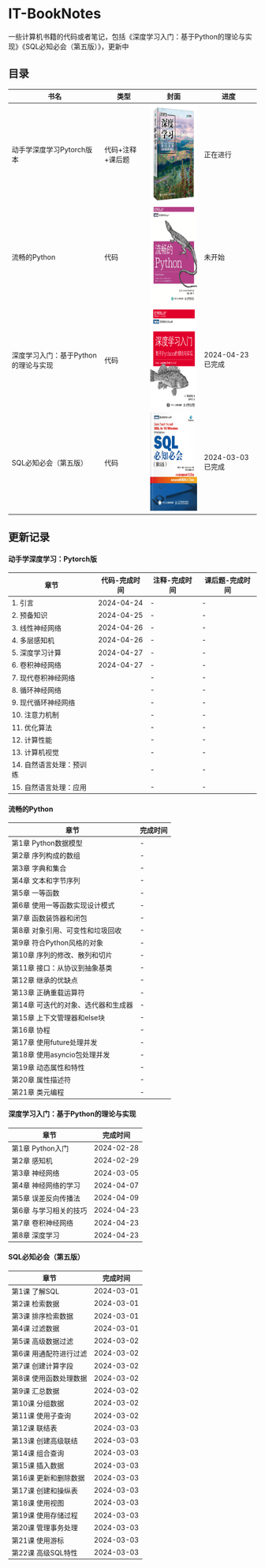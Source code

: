 # IT-BookNotes
一些计算机书籍的代码或者笔记，包括《深度学习入门：基于Python的理论与实现》《SQL必知必会（第五版）》，更新中

## 目录

| 书名  |类型   | 封面                   | 进度                 |
| ----------|----- | --------- | --------- |
| 动手学深度学习Pytorch版本| 代码+注释+课后题|  <img width = '150' height ='200' src ="./assets/d2l.png"/>| 正在进行 |
| 流畅的Python | 代码 |  <img width = '150' height ='200' src ="./assets/fluent-python.jpg"/>| 未开始 |
| 深度学习入门：基于Python的理论与实现 | 代码 | <img width = '150' height ='200' src ="./assets/image-20240301085520701.png"/> | 2024-04-23 已完成 |
| SQL必知必会（第五版）         |  代码     | <img width = '150' height ='200' src ="./assets/image-20240301085448284.png"/> | 2024-03-03 已完成 |


## 更新记录

#### 动手学深度学习：Pytorch版

| 章节  |  代码-完成时间  | 注释-完成时间 | 课后题-完成时间|
| ------ | ------- | ----- | ----- |
| 1. 引言   | 2024-04-24  | - | - |
| 2. 预备知识   | 2024-04-25  | - | - |
| 3. 线性神经网络   | 2024-04-26  | - | - |
| 4. 多层感知机   | 2024-04-26  | - | - |
| 5. 深度学习计算   | 2024-04-27  | - | - |
| 6. 卷积神经网络   | 2024-04-27   | - | - |
| 7. 现代卷积神经网络   |    | - | - |
| 8. 循环神经网络   |    | - | - |
| 9. 现代循环神经网络   |    | - | - |
| 10. 注意力机制   |    | - | - |
| 11. 优化算法   |    | - | - |
| 12. 计算性能   |    | - | - |
| 13. 计算机视觉   |    | - | - |
| 14. 自然语言处理：预训练   |    | - | - |
| 15. 自然语言处理：应用   |    | - | - |

#### 流畅的Python

| 章节  |  完成时间  |
| ------ | ------- | 
|第1章 Python数据模型 | - |
|第2章 序列构成的数组 | - |
|第3章 字典和集合 | - |
|第4章 文本和字节序列 | - |
|第5章 一等函数 | - |
|第6章 使用一等函数实现设计模式 | - |
|第7章 函数装饰器和闭包 | - |
|第8章 对象引用、可变性和垃圾回收 | - |
|第9章 符合Python风格的对象 | - |
|第10章 序列的修改、散列和切片 | - |
|第11章 接口：从协议到抽象基类 | - |
|第12章 继承的优缺点 | - |
|第13章 正确重载运算符 | - |
|第14章 可迭代的对象、选代器和生成器 | - |
|第15章 上下文管理器和else块 | - |
|第16章 协程 | - |
|第17章 使用future处理并发 | - |
|第18章 使用asyncio包处理并发 | - |
|第19章 动态属性和特性 | - |
|第20章 属性描述符 | - |
|第21章 类元编程 | - |


#### 深度学习入门：基于Python的理论与实现


| 章节                   | 完成时间   |
| ---------------------- | ---------- |
| 第1章 Python入门       | 2024-02-28 |
| 第2章 感知机           |  2024-02-29  |
| 第3章 神经网络         | 2024-03-05 |
| 第4章 神经网络的学习   | 2024-04-07 |
| 第5章 误差反向传播法   | 2024-04-09 |
| 第6章 与学习相关的技巧 | 2024-04-23 |
| 第7章 卷积神经网络     | 2024-04-23 |
| 第8章 深度学习         | 2024-04-23 |



#### SQL必知必会（第五版）

| 章节                   | 完成时间   |
| ---------------------- | ---------- |
| 第1课 了解SQL          | 2024-03-01 |
| 第2课 检索数据         | 2024-03-01 |
| 第3课 排序检索数据     | 2024-03-01 |
| 第4课 过滤数据         | 2024-03-01 |
| 第5课 高级数据过滤     | 2024-03-02 |
| 第6课 用通配符进行过滤 | 2024-03-02 |
| 第7课 创建计算字段     | 2024-03-02 |
| 第8课 使用函数处理数据 | 2024-03-02 |
| 第9课 汇总数据         | 2024-03-02 |
| 第10课 分组数据        | 2024-03-02 |
| 第11课 使用子查询      | 2024-03-02 |
| 第12课 联结表          | 2024-03-03 |
| 第13课 创建高级联结    | 2024-03-03 |
| 第14课 组合查询        | 2024-03-03 |
| 第15课 插入数据        | 2024-03-03 |
| 第16课 更新和删除数据  | 2024-03-03 |
| 第17课 创建和操纵表    | 2024-03-03 |
| 第18课 使用视图        | 2024-03-03 |
| 第19课 使用存储过程    | 2024-03-03 |
| 第20课 管理事务处理    | 2024-03-03 |
| 第21课 使用游标        | 2024-03-03 |
| 第22课 高级SQL特性     | 2024-03-03 |
